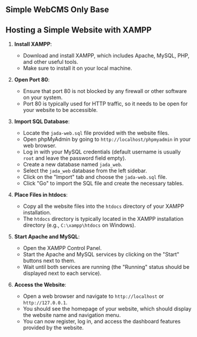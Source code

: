 ## Simple WebCMS Only Base
## Hosting a Simple Website with XAMPP

1. **Install XAMPP**:
   - Download and install XAMPP, which includes Apache, MySQL, PHP, and other useful tools.
   - Make sure to install it on your local machine.

2. **Open Port 80**:
   - Ensure that port 80 is not blocked by any firewall or other software on your system.
   - Port 80 is typically used for HTTP traffic, so it needs to be open for your website to be accessible.

3. **Import SQL Database**:
   - Locate the `jada-web.sql` file provided with the website files.
   - Open phpMyAdmin by going to `http://localhost/phpmyadmin` in your web browser.
   - Log in with your MySQL credentials (default username is usually `root` and leave the password field empty).
   - Create a new database named `jada_web`.
   - Select the `jada_web` database from the left sidebar.
   - Click on the "Import" tab and choose the `jada-web.sql` file.
   - Click "Go" to import the SQL file and create the necessary tables.

4. **Place Files in htdocs**:
   - Copy all the website files into the `htdocs` directory of your XAMPP installation.
   - The `htdocs` directory is typically located in the XAMPP installation directory (e.g., `C:\xampp\htdocs` on Windows).

5. **Start Apache and MySQL**:
   - Open the XAMPP Control Panel.
   - Start the Apache and MySQL services by clicking on the "Start" buttons next to them.
   - Wait until both services are running (the "Running" status should be displayed next to each service).

6. **Access the Website**:
   - Open a web browser and navigate to `http://localhost` or `http://127.0.0.1`.
   - You should see the homepage of your website, which should display the website name and navigation menu.
   - You can now register, log in, and access the dashboard features provided by the website.

